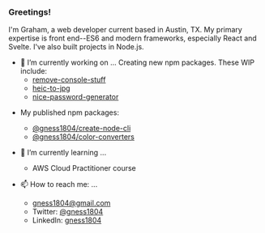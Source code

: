### Greetings!

<!-- image goes here -->

I'm Graham, a web developer current based in Austin, TX. My primary expertise is front end--ES6 and modern frameworks, especially React and Svelte. I've also built projects in Node.js.

- 🔭 I’m currently working on ...
Creating new npm packages. These WIP include: 
	- [remove-console-stuff](https://github.com/gness1804/remove-console-stuff)
	- [heic-to-jpg](https://github.com/gness1804/heic-to-jpg)
	- [nice-password-generator](https://github.com/gness1804/nice-password-generator)

* My published npm packages:

	- [@gness1804/create-node-cli](https://www.npmjs.com/package/@gness1804/create-node-cli)	
	- [@gness1804/color-converters](https://www.npmjs.com/package/@gness1804/color-converters)

- 🌱 I’m currently learning ...
	- AWS Cloud Practitioner course

- 📫 How to reach me: ...
	- gness1804@gmail.com
	- Twitter: [@gness1804](https://twitter.com/gness1804)
	- LinkedIn: [gness1804](https://www.linkedin.com/in/gness1804)

	

<!--
**gness1804/gness1804** is a ✨ _special_ ✨ repository because its `README.md` (this file) appears on your GitHub profile.

Here are some ideas to get you started:



- 👯 I’m looking to collaborate on ...
- 🤔 I’m looking for help with ...
- 💬 Ask me about ...
- 😄 Pronouns: ...
- ⚡ Fun fact: ...
-->
